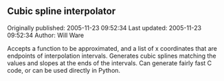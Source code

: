 ## Cubic spline interpolator

Originally published: 2005-11-23 09:52:34
Last updated: 2005-11-23 09:52:34
Author: Will Ware

Accepts a function to be approximated, and a list of x coordinates that are endpoints of interpolation intervals. Generates cubic splines matching the values and slopes at the ends of the intervals. Can generate fairly fast C code, or can be used directly in Python.